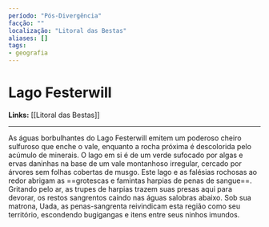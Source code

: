 ```yaml
---
período: "Pós-Divergência"
facção: ""
localização: "Litoral das Bestas"
aliases: []
tags:
- geografia
---
```


# **Lago Festerwill**

**Links:** [[Litoral das Bestas]]

---
As águas borbulhantes do Lago Festerwill emitem um poderoso cheiro sulfuroso que enche o vale, enquanto a rocha próxima é descolorida pelo acúmulo de minerais. O lago em si é de um verde sufocado por algas e ervas daninhas na base de um vale montanhoso irregular, cercado por árvores sem folhas cobertas de musgo. Este lago e as falésias rochosas ao redor abrigam as ==grotescas e famintas harpias de penas de sangue==. Gritando pelo ar, as trupes de harpias trazem suas presas aqui para devorar, os restos sangrentos caindo nas águas salobras abaixo. Sob sua matrona, Uada, as penas-sangrenta reivindicam esta região como seu território, escondendo bugigangas e itens entre seus ninhos imundos.